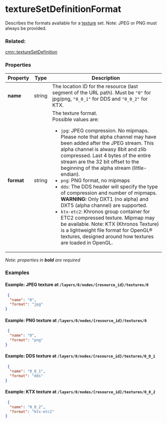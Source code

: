 # textureSetDefinitionFormat

Describes the formats available for a [texture](texture.cmn.md) set. Note: JPEG or PNG must always be provided.

### Related:

[cmn::textureSetDefinition](textureSetDefinition.cmn.md)
### Properties

| Property | Type | Description |
| --- | --- | --- |
| **name** | string | The location ID for the resource (last segment of the URL path). Must be `"0"` for jpg/png, `"0_0_1"` for DDS and `"0_0_2"` for KTX. |
| **format** | string | The texture format.<div>Possible values are:<ul><li>`jpg`: JPEG compression. No mipmaps. Please note that alpha channel may have been added after the JPEG stream. This alpha channel is alwasy 8bit and zlib compressed. Last 4 bytes of the entire stream are the 32 bit offset to the beginning of the alpha stream (little-endian).</li><li>`png`: PNG format, no mipmaps</li><li>`dds`: The DDS header will specify the type of compression and number of mipmaps. **WARNING:** Only DXT1 (no alpha) and DXT5 (alpha channel) are supported.</li><li>`ktx-etc2`: Khronos group container for ETC2 compressed texture. Mipmap may be available. Note: KTX (Khronos Texture) is a lightweight file format for OpenGL® textures, designed around how textures are loaded in OpenGL.</li></ul></div> |

*Note: properties in **bold** are required*

### Examples 

#### Example: JPEG texture at `/layers/0/nodes/{resource_id}/textures/0` 

```json
 {
  "name": "0",
  "format": "jpg"
} 
```

#### Example: PNG texture at `/layers/0/nodes/{resource_id}/textures/0` 

```json
 {
  "name": "0",
  "format": "png"
} 
```

#### Example: DDS texture at `/layers/0/nodes/{resource_id}/textures/0_0_1` 

```json
 {
  "name": "0_0_1",
  "format": "dds"
} 
```

#### Example: KTX texture at `/layers/0/nodes/{resource_id}/textures/0_0_2` 

```json
 {
  "name": "0_0_2",
  "format": "ktx-etc2"
} 
```

